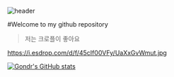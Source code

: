 ![header](https://capsule-render.vercel.app/api?type=Waving&color=4e63d6&height=200&section=header&text=I_like_crople&fontSize=50&animation=fadeIn&fontColor=DDDDDD)

#Welcome to my github repository

>저는 크로플이 좋아요

https://i.esdrop.com/d/f/45cIf00VFy/UaXxGvWmut.jpg

[![Gondr's GitHub stats](https://github-readme-stats.vercel.app/api?username=jiwon0612)](https://github.com/anuraghazra/github-readme-stats)